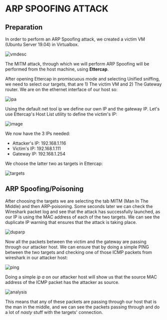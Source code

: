 # ARP SPOOFING ATTACK

## Preparation

In order to perform an ARP Spoofing attack, we created a victim VM (Ubuntu Server 19.04) in Virtualbox.

![vmdesc](https://user-images.githubusercontent.com/28576118/71474096-91c63680-27e2-11ea-8665-8b16364a4f2f.png)

The MITM attack, through which we will perform ARP Spoofing will be performed from the host machine, using <b>Ettercap</b>.

After opening Ettercap in promiscuous mode and selecting Unified sniffing, we need to select our targets, that are 1) The victim VM and 2) The Gateway router. We are on the ethernet interface of our host so:


![ipa](https://user-images.githubusercontent.com/28576118/71472689-a56e9e80-27dc-11ea-9677-2de6851ab61f.png)

Using the default net tool ip we define our own IP and the gateway IP.
Let's use Ettercap's Host List utility to define the victim's IP:

![image](https://user-images.githubusercontent.com/28576118/71472904-89b7c800-27dd-11ea-9d88-01cd834c5934.png)

We now have the 3 IPs needed:
<ul>
  <li> Attacker's IP: 192.168.1.116 </li>
  <li> Victim's IP: 192.168.1.111 </li>
  <li> Gateway IP: 192.168.1.254 </li>
</ul>
We choose the latter two as targets in Ettercap:

![targets](https://user-images.githubusercontent.com/28576118/71473128-7c4f0d80-27de-11ea-83c4-60f21ed40f14.png)

## ARP Spoofing/Poisoning

After choosing the targets we are selecting the tab MITM (Man In The Middle) and then ARP-poisoning. Some seconds later we can check the Wireshark packet log and see that the attack has successfully launched, as our IP is using the MAC address of each of the two targets. We can see the duplicate IP warning that ensures that the attack is taking place.

![duparp](https://user-images.githubusercontent.com/28576118/71473381-6beb6280-27df-11ea-8321-5dc2be29c4c1.png)

Now all the packets between the victim and the gateway are passing through our attacker host. We can ensure that by doing a simple PING between the two targets and checking one of those ICMP packets from wireshark in our attacker host:

![ping](https://user-images.githubusercontent.com/28576118/71473911-bd94ec80-27e1-11ea-8a16-614065e09509.png)

Doing a simple <i> ip a </i> on our attacker host will show us that the source MAC address of the ICMP packet has the attacker as source. 

![analysis](https://user-images.githubusercontent.com/28576118/71473909-bc63bf80-27e1-11ea-9ea3-59a150e702ec.png)

This means that any of these packets are passing through our host that is the man in the middle, and we can see the packets passing through and do a lot of <i> nasty </i> stuff with the targets' connection.
